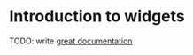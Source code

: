 # Introduction to widgets

TODO: write [great documentation](http://jacobian.org/writing/what-to-write/)
